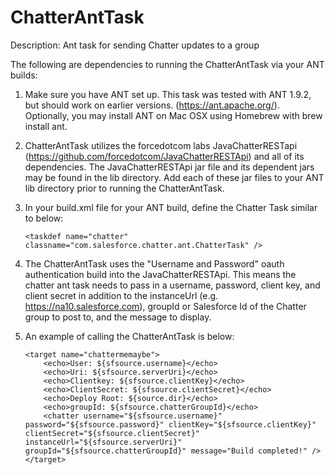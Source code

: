 ChatterAntTask
==============

Description: Ant task for sending Chatter updates to a group

The following are dependencies to running the ChatterAntTask via your ANT builds:

1.  Make sure you have ANT set up.  This task was tested with ANT 1.9.2, but should work on earlier versions. (https://ant.apache.org/).  Optionally, you may install ANT on Mac OSX using Homebrew with brew install ant.

2.  ChatterAntTask utilizes the forcedotcom labs JavaChatterRESTapi (https://github.com/forcedotcom/JavaChatterRESTApi) and all of its dependencies.  The JavaChatterRESTApi jar file and its dependent jars may be found in the lib directory. Add each of these jar files to your ANT lib directory prior to running the ChatterAntTask.

3.  In your build.xml file for your ANT build, define the Chatter Task similar to below:

    ```
    <taskdef name="chatter" classname="com.salesforce.chatter.ant.ChatterTask" />
    ```

4.  The ChatterAntTask uses the "Username and Password" oauth authentication build into the JavaChatterRESTApi.  This means the chatter ant task needs to pass in a username, password, client key, and client secret in addition to the instanceUrl (e.g. https://na10.salesforce.com), groupId or Salesforce Id of the Chatter group to post to, and the message to display. 

5.  An example of calling the ChatterAntTask is below:

    ```
    <target name="chattermemaybe">
        <echo>User: ${sfsource.username}</echo>
        <echo>Uri: ${sfsource.serverUri}</echo>
        <echo>Clientkey: ${sfsource.clientKey}</echo>
        <echo>ClientSecret: ${sfsource.clientSecret}</echo>
        <echo>Deploy Root: ${source.dir}</echo>
        <echo>groupId: ${sfsource.chatterGroupId}</echo>
        <chatter username="${sfsource.username}" password="${sfsource.password}" clientKey="${sfsource.clientKey}" clientSecret="${sfsource.clientSecret}" instanceUrl="${sfsource.serverUri}" groupId="${sfsource.chatterGroupId}" message="Build completed!" />
    </target>
    ```

